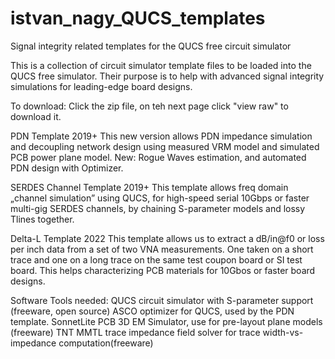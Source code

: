 # istvan_nagy_QUCS_templates
Signal integrity related templates for the QUCS free circuit simulator

This is a collection of circuit simulator template files to be loaded into the QUCS free simulator. Their purpose is to help with advanced signal integrity simulations for leading-edge board designs.

To download: Click the zip file, on teh next page click "view raw" to download it.

PDN Template 2019+
This new version allows PDN impedance simulation and decoupling network design using measured VRM model and simulated PCB power plane model. New: Rogue Waves estimation, and automated PDN design with Optimizer.

SERDES Channel Template 2019+
This template allows freq domain „channel simulation” using QUCS, for high-speed serial 10Gbps or faster multi-gig SERDES channels, by chaining S-parameter models and lossy Tlines together.

Delta-L Template 2022
This template allows us to extract a dB/in@f0 or loss per inch data from a set of two VNA measurements. One taken on a short trace and one on a long trace on the same test coupon board or SI test board. This helps characterizing PCB materials for 10Gbos or faster board designs.

Software Tools needed:
  QUCS circuit simulator with S-parameter support (freeware, open source)
  ASCO optimizer for QUCS, used by the PDN template.
  SonnetLite PCB 3D EM Simulator, use for pre-layout plane models (freeware)
  TNT MMTL trace impedance field solver for trace width-vs-impedance computation(freeware)


